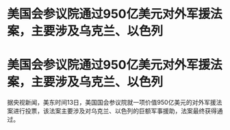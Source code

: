 # 美国会参议院通过950亿美元对外军援法案，主要涉及乌克兰、以色列

# 美国会参议院通过950亿美元对外军援法案，主要涉及乌克兰、以色列

据央视新闻，美东时间13日，美国国会参议院就一项价值950亿美元的对外军援法案进行投票，该法案主要涉及对乌克兰、以色列的巨额军事援助，法案最终获得通过。

